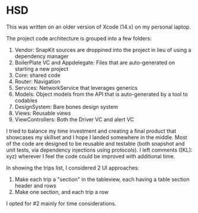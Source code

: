 # HSD

This was written on an older version of Xcode (14.x) on my personal laptop. 

The project code architecture is grouped into a few folders:
1) Vendor: SnapKit sources are droppined into the project in lieu of using a dependency manager
2) BoilerPlate VC and Appdelegate: Files that are auto-generated on starting a new project
3) Core: shared code
4) Router: Navigation
5) Services: NetworkService that leverages generics
6) Models: Object models from the API that is auto-generated by a tool to codables
7) DesignSystem: Bare bones design system
8) Views: Reusable views
9) ViewControllers: Both the Driver VC and alert VC

I tried to balance my time investment and creating a final product that showcases my skillset and I hope I landed somewhere in the middle. Most of the code are designed to be reusable and testable (both snapshot and unit tests, via dependency injections using protocols). I left comments ([KL]: xyz) wherever I feel the code could be improved with additional time.

In showing the trips list, I considered 2 UI approaches:
1) Make each trip a "section" in the tableview, each having a table section header and rows
2) Make one section, and each trip a row

I opted for #2 mainly for time considerations.
